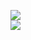 [![](https://img.shields.io/badge/Made%20With-Github%20Spray-lightgrey.svg?style=for-the-badge&logo=github)](https://github.com/Annihil/github-spray#3647)  
[![](https://i.imgur.com/2DrTn0Z.gif)](https://github.com/Annihil/github-spray)